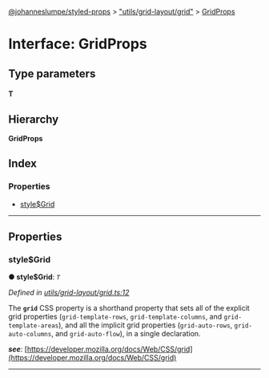 [@johanneslumpe/styled-props](../README.md) > ["utils/grid-layout/grid"](../modules/_utils_grid_layout_grid_.md) > [GridProps](../interfaces/_utils_grid_layout_grid_.gridprops.md)

# Interface: GridProps

## Type parameters
#### T 
## Hierarchy

**GridProps**

## Index

### Properties

* [style$Grid](_utils_grid_layout_grid_.gridprops.md#style_grid)

---

## Properties

<a id="style_grid"></a>

###  style$Grid

**● style$Grid**: *`T`*

*Defined in [utils/grid-layout/grid.ts:12](https://github.com/johanneslumpe/styled-props/blob/8e709f1/src/utils/grid-layout/grid.ts#L12)*

The **`grid`** CSS property is a shorthand property that sets all of the explicit grid properties (`grid-template-rows`, `grid-template-columns`, and `grid-template-areas`), and all the implicit grid properties (`grid-auto-rows`, `grid-auto-columns`, and `grid-auto-flow`), in a single declaration.

*__see__*: [https://developer.mozilla.org/docs/Web/CSS/grid](https://developer.mozilla.org/docs/Web/CSS/grid)

___

